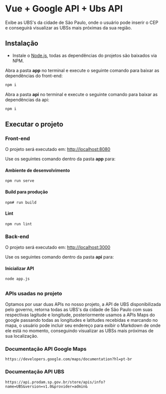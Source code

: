 # Vue + Google API + Ubs API

Exibe as UBS's da cidade de São Paulo, onde o usuário pode inserir o CEP e conseguirá visualizar as UBSs mais próximas da sua região.

## Instalação
 * Instale o [Node.js](https://nodejs.org/en/), todas as dependências do projetos são baixados via NPM.


Abra a pasta **app** no terminal e execute o seguinte comando para baixar as dependências do front-end:
```bash
npm i 
```

Abra a pasta **api** no terminal e execute o seguinte comando para baixar as dependências da api:
```bash
npm i 
```

## Executar o projeto

### Front-end
O projeto será executado em:
[http://localhost:8080](http://localhost:8080)

Use os seguintes comando dentro da pasta **app** para:

#### Ambiente de desenvolvimento
```
npm run serve
```

#### Build para produção
```
npm# run build
```

#### Lint 
```
npm run lint
```

### Back-end
O projeto será executado em:
[http://localhost:3000](http://localhost:3000)

Use os seguintes comando dentro da pasta **api** para:
#### Inicializar API
```
node app.js
```

##
### APIs usadas no projeto
Optamos por usar duas APIs no nosso projeto, a API de UBS disponibilizada pelo governo, retorna todas as UBS's da cidade de São Paulo com suas respectivas lagitude e longitude, posteriormente usamos a APIs Maps do google passando todas as longitudes e latitudes recebidas e marcando no mapa, o usuário pode incluir seu endereço para exibir o Markdown de onde ele está no momento, conseguindo visualizar as UBSs mais próximas de sua localização.

### Documentação API Google Maps
```
https://developers.google.com/maps/documentation?hl=pt-br
```

### Documentação API UBS
```
https://api.prodam.sp.gov.br/store/apis/info?name=UBS&version=v1.0&provider=admin&
```
